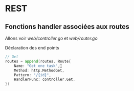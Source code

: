 <!-- .slide: class="with-code" -->

# REST

## Fonctions handler associées aux routes

Allons voir _web/controller.go_ et _web/router.go_

Déclaration des end points

```go
// Get
routes = append(routes, Route{
    Name: "Get one task",
    Method: http.MethodGet,
    Pattern: "/{id}",
    HandlerFunc: controller.Get,
})
```

<!-- .element: class="big-code" -->
